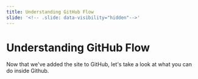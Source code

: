 ```yaml
---
title: Understanding GitHub Flow
slide: '<!-- .slide: data-visibility="hidden"-->'
---
```


<!-- .slide: data-state="layout-title" class="bg-dark"-->

# Understanding GitHub Flow

> > >

Now that we've added the site to GitHub, let's take a look at what you can do inside Github.

